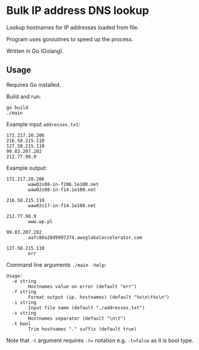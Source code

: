 # Bulk IP address DNS lookup

Lookup hostnames for IP addresses loaded from file.

Program uses goroutines to speed up the process.

Written in Go (Golang).

## Usage

Requires Go installed.

Build and run:

```
go build
./main
```
Example input `addresses.txt`:
```
172.217.20.206
216.58.215.110
127.58.215.110
99.83.207.202
212.77.98.9
```
Example output:
```
172.217.20.206
        waw02s08-in-f206.1e100.net
        waw02s08-in-f14.1e100.net

216.58.215.110
        waw02s17-in-f14.1e100.net

212.77.98.9
        www.wp.pl

99.83.207.202
        aafc88a28d9997374.awsglobalaccelerator.com

127.58.215.110
        err
```
Command line arguments `./main -help`:
```
Usage:
  -e string
        Hostnames value on error (default "err")
  -f string
        Format output (ip, hostnames) (default "%v\n\t%v\n")
  -i string
        Input file name (default "./addresses.txt")
  -s string
        Hostnames separator (default "\n\t")
  -t bool
        Trim hostnames "." suffix (default true)
```
Note that `-t` argument requires `-t=` notation e.g. `-t=false` as it is bool type.
